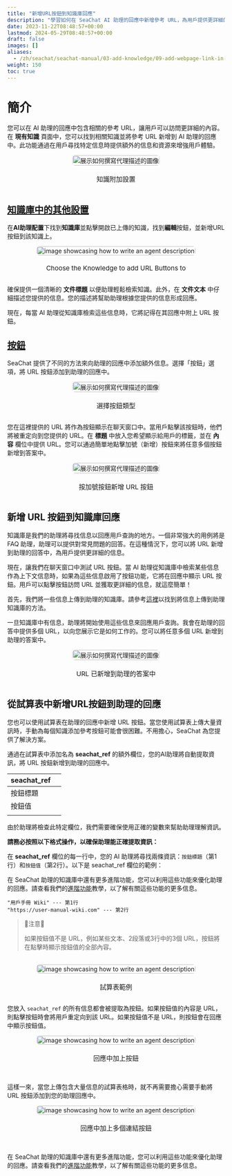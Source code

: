 ```yaml
---
title: "新增URL按鈕到知識庫回應"
description: "學習如何在 SeaChat AI 助理的回應中新增參考 URL，為用戶提供更詳細的信息。本指南將帶您通過在「現有知識」頁面中新增 URL，豐富 AI 助理的互動。包括的 YouTube 視頻教程將詳細展示這個過程，確保易於理解和實施這些增強功能。通過新增 URL，您的 AI 助理將能夠提供更全面的客戶支持，提升用戶體驗。"
date: 2023-11-22T08:48:57+00:00
lastmod: 2024-05-29T08:48:57+00:00
draft: false
images: []
aliases:
  - /zh/seachat/seachat-manual/03-add-knowledge/09-add-webpage-link-in-answers/
weight: 150
toc: true
---
```


# 簡介

您可以在 AI 助理的回應中包含相關的參考 URL，讓用戶可以訪問更詳細的內容。在 **現有知識** 頁面中，您可以找到相關知識並將參考 URL 新增到 AI 助理的回應中。此功能通過在用戶尋找特定信息時提供額外的信息和資源來增強用戶體驗。

<div id="additional-setting-ui" style="display: flex; flex-direction: column; align-items: center;">
<div style="width: 100%; text-align: center; display: flex; flex-direction: column; align-items: center; justify-item: center">
    <a href="/images/seachat/zh/knowledge-advanced-features/url-button/new-kb-ui.png" target="_blank">
    <img width="100%" style="border-radius: 0.4rem; cursor: zoom-in;" src="/images/seachat/zh/knowledge-advanced-features/url-button/new-kb-ui.png" alt="展示如何撰寫代理描述的圖像">
    </a>
</div>
    <p style="margin-top: 20px; font-size: 15px">知識附加設置</p>
</div>

## [知識庫中的其他設置](#additional-setting-ui)

在**AI助理配置**下找到**知識庫**並點擊開啟已上傳的知識，找到**編輯**按鈕，並新增URL按鈕到該知識上。

<div id="additional-setting-ui" style="display: flex; flex-direction: column; align-items: center;">
<div style="width: 100%; text-align: center; display: flex; flex-direction: column; align-items: center; justify-item: center">
    <a href="/images/seachat/zh/knowledge-advanced-features/url-button/choose-knowledge.png" target="_blank">
    <img width="100%" style="border-radius: 0.4rem; cursor: zoom-in;" src="/images/seachat/zh/knowledge-advanced-features/url-button/choose-knowledge.png" alt="image showcasing how to write an agent description">
    </a>
</div>
    <p style="margin-top: 20px; font-size: 15px">Choose the Knowledge to add URL Buttons to</p>
</div>

確保提供一個清晰的 **文件標題** 以便助理輕鬆檢索知識。此外，在 **文件文本** 中仔細描述您提供的信息。您的描述將幫助助理根據您提供的信息形成回應。

現在，每當 AI 助理從知識庫檢索這些信息時，它將記得在其回應中附上 URL 按鈕。

## [按鈕](#additional-setting-ui)

SeaChat 提供了不同的方法來向助理的回應中添加額外信息。選擇「按鈕」選項，將 URL 按鈕添加到助理的回應中。

<div id="additional-setting-ui" style="display: flex; flex-direction: column; align-items: center;">
<div style="width: 100%; text-align: center; display: flex; flex-direction: column; align-items: center; justify-item: center">
    <a href="/images/seachat/zh/knowledge-advanced-features/url-button/choose-button.png" target="_blank">
    <img width="100%" style="border-radius: 0.4rem; cursor: zoom-in;" src="/images/seachat/zh/knowledge-advanced-features/url-button/choose-button.png" alt="展示如何撰寫代理描述的圖像">
    </a>
</div>
    <p style="margin-top: 20px; font-size: 15px"> 選擇按鈕類型</p>
</div>

您在這裡提供的 URL 將作為按鈕顯示在聊天窗口中。當用戶點擊該按鈕時，他們將被重定向到您提供的 URL。在 **標題** 中放入您希望顯示給用戶的標籤，並在 **內容** 欄位中提供 URL。您可以通過簡單地點擊加號（新增）按鈕來將任意多個按鈕新增到答案中。

<div id="additional-setting-ui" style="display: flex; flex-direction: column; align-items: center;">
<div style="width: 100%; text-align: center; display: flex; flex-direction: column; align-items: center; justify-item: center">
    <a href="/images/seachat/zh/knowledge-advanced-features/url-button/add-more-url.png" target="_blank">
    <img width="100%" style="border-radius: 0.4rem; cursor: zoom-in;" src="/images/seachat/zh/knowledge-advanced-features/url-button/add-more-url.png" alt="展示如何撰寫代理描述的圖像">
    </a>
</div>
    <p style="margin-top: 20px; font-size: 15px">按加號按鈕新增 URL 按鈕</p>
</div>

## 新增 URL 按鈕到知識庫回應

知識庫是我們的助理將尋找信息以回應用戶查詢的地方。一個非常強大的用例將是 FAQ 助理，助理可以提供對常見問題的回答。在這種情況下，您可以將 URL 新增到助理的回答中，為用戶提供更詳細的信息。

現在，讓我們在聊天窗口中測試 URL 按鈕。當 AI 助理從知識庫中檢索某些信息作為上下文信息時，如果為這些信息啟用了按鈕功能，它將在回應中顯示 URL 按鈕。用戶可以點擊按鈕訪問 URL 並獲取更詳細的信息，就這麼簡單！

首先，我們將一些信息上傳到助理的知識庫。請參考[這裡](/zh/seachat/seachat-manual/03-add-knowledge/)以找到將信息上傳到助理知識庫的方法。

一旦知識庫中有信息，助理將開始使用這些信息來回應用戶查詢。我會在助理的回答中提供多個 URL，以向您展示它是如何工作的。您可以將任意多個 URL 新增到助理的答案中。

<div id="additional-setting-ui" style="display: flex; flex-direction: column; align-items: center;">
<div style="width: 100%; text-align: center; display: flex; flex-direction: column; align-items: center; justify-item: center">
    <a href="/images/seachat/zh/knowledge-advanced-features/url-button/url-to-answer.png" target="_blank">
    <img width="100%" style="border-radius: 0.4rem; cursor: zoom-in;" src="/images/seachat/zh/knowledge-advanced-features/url-button/url-to-answer.png" alt="展示如何撰寫代理描述的圖像">
    </a>
</div>
    <p style="margin-top: 20px; font-size: 15px">URL 已新增到助理的答案中</p>
</div>

## 從試算表中新增URL按鈕到助理的回應

您也可以使用試算表在助理的回應中新增 URL 按鈕。當您使用試算表上傳大量資訊時，手動為每個知識添加參考按鈕可能會很困難。不用擔心，SeaChat 為您提供了解決方案。

通過在試算表中添加名為 **seachat_ref** 的額外欄位，您的AI助理將自動提取資訊，將 URL 按鈕新增到助理的回應中。

| seachat_ref ||
|-------------|-|
| 按鈕標題        |
| 按鈕值         |
|             |

由於助理將檢查此特定欄位，我們需要確保使用正確的變數來幫助助理理解資訊。

**請務必按照以下格式操作，以確保助理能正確提取資訊：**

在 **seachat_ref** 欄位的每一行中，您的 AI 助理將尋找兩條資訊：<code>按鈕標題</code>（第1行）和<code>按鈕值</code>（第2行）。以下是 seachat_ref 欄位的範例：

在 SeaChat 助理的知識庫中還有更多進階功能，您可以利用這些功能來優化助理的回應。請查看我們的[進階功能](/zh/seachat/seachat-manual/03-add-knowledge/09-advanced-features/)教學，以了解有關這些功能的更多信息。

```
"用戶手冊 Wiki" --- 第1行
"https://user-manual-wiki.com" --- 第2行
```

> 🚨注意🚨
>
> 如果按鈕值不是 URL，例如某些文本、2段落或3行中的3個 URL，按鈕將在點擊時顯示按鈕值的全部內容。


<br/>

<div id="additional-setting-ui" style="display: flex; flex-direction: column; align-items: center;">
<div style="width: 100%; text-align: center; display: flex; flex-direction: column; align-items: center; justify-item: center">
    <a href="/images/seachat/zh/knowledge-advanced-features/url-button/spreadsheet-example.png" target="_blank">
    <img width="100%" style="border-radius: 0.4rem; cursor: zoom-in;" src="/images/seachat/zh/knowledge-advanced-features/url-button/spreadsheet-example.png" alt="image showcasing how to write an agent description">
    </a>
</div>
    <p style="margin-top: 20px; font-size: 15px">試算表範例</p>
</div>


您放入 `seachat_ref` 的所有信息都會被提取為按鈕。如果按鈕值的內容是 URL，則點擊按鈕時會將用戶重定向到該 URL。如果按鈕值不是 URL，則按鈕會在回應中顯示按鈕值。

<div id="additional-setting-ui" style="display: flex; flex-direction: column; align-items: center;">
<div style="width: 100%; text-align: center; display: flex; flex-direction: column; align-items: center; justify-item: center">
    <a href="/images/seachat/zh/knowledge-advanced-features/url-button/non-url-buttons.png" target="_blank">
    <img width="100%" style="border-radius: 0.4rem; cursor: zoom-in;" src="/images/seachat/zh/knowledge-advanced-features/url-button/non-url-buttons.png" alt="image showcasing how to write an agent description">
    </a>
</div>
    <p style="margin-top: 20px; font-size: 15px">回應中加上按鈕</p>
</div>


<br/>

這樣一來，當您上傳包含大量信息的試算表格時，就不再需要擔心需要手動將 URL 按鈕添加到您的助理回應中。

<div id="additional-setting-ui" style="display: flex; flex-direction: column; align-items: center;">
<div style="width: 100%; text-align: center; display: flex; flex-direction: column; align-items: center; justify-item: center">
    <a href="/images/seachat/zh/knowledge-advanced-features/url-button/spreadsheet-url-buttons.png" target="_blank">
    <img width="100%" style="border-radius: 0.4rem; cursor: zoom-in;" src="/images/seachat/zh/knowledge-advanced-features/url-button/spreadsheet-url-buttons.png" alt="image showcasing how to write an agent description">
    </a>
</div>
    <p style="margin-top: 20px; font-size: 15px">回應中加上多個連結按鈕</p>
</div>


<br/>

在 SeaChat 助理的知識庫中還有更多進階功能，您可以利用這些功能來優化助理的回應。請查看我們的[進階功能](/zh/seachat/seachat-manual/03-add-knowledge/09-advanced-features/)教學，以了解有關這些功能的更多信息。
